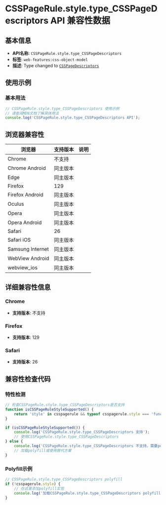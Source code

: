 # CSSPageRule.style.type_CSSPageDescriptors API 兼容性数据

## 基本信息

- **API名称**: `CSSPageRule.style.type_CSSPageDescriptors`
- **标签**: `web-features:css-object-model`
- **描述**: Type changed to [`CSSPageDescriptors`](https://developer.mozilla.org/docs/Web/API/CSSPageDescriptors)

## 使用示例

### 基本用法

```javascript
// CSSPageRule.style.type_CSSPageDescriptors 使用示例
// 请查阅MDN文档了解具体用法
console.log('CSSPageRule.style.type_CSSPageDescriptors API');
```

## 浏览器兼容性

| 浏览器 | 支持版本 | 说明 |
|--------|----------|------|
| Chrome | 不支持 |  |
| Chrome Android | 同主版本 |  |
| Edge | 同主版本 |  |
| Firefox | 129 |  |
| Firefox Android | 同主版本 |  |
| Oculus | 同主版本 |  |
| Opera | 同主版本 |  |
| Opera Android | 同主版本 |  |
| Safari | 26 |  |
| Safari iOS | 同主版本 |  |
| Samsung Internet | 同主版本 |  |
| WebView Android | 同主版本 |  |
| webview_ios | 同主版本 |  |

## 详细兼容性信息

### Chrome

- **支持版本**: 不支持

### Firefox

- **支持版本**: 129

### Safari

- **支持版本**: 26

## 兼容性检查代码

### 特性检测

```javascript
// 检查CSSPageRule.style.type_CSSPageDescriptors是否支持
function isCSSPageRuleStyleSupported() {
    return 'style' in csspagerule && typeof csspagerule.style === 'function';
}

if (isCSSPageRuleStyleSupported()) {
    console.log('CSSPageRule.style.type_CSSPageDescriptors 支持');
    // 使用CSSPageRule.style.type_CSSPageDescriptors
} else {
    console.log('CSSPageRule.style.type_CSSPageDescriptors 不支持，需要polyfill');
    // 加载polyfill或使用替代方案
}
```

### Polyfill示例

```javascript
// CSSPageRule.style.type_CSSPageDescriptors polyfill
if (!csspagerule.style) {
    // 在这里添加polyfill实现
    console.log('加载CSSPageRule.style.type_CSSPageDescriptors polyfill');
}
```

